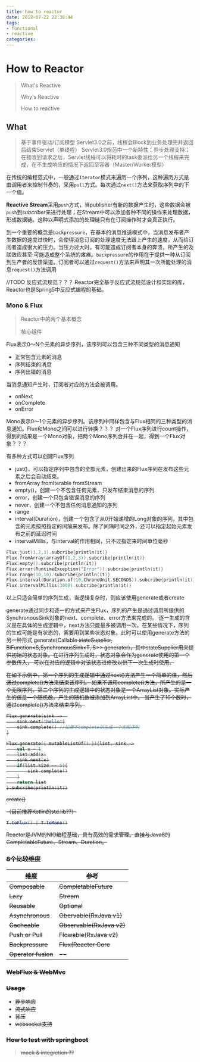 ```yaml
---
title: how to reactor
date: 2019-07-22 22:38:44
tags:
- functional
- reactive
categories:
---
```

# How to Reactor
> What's Reactive
>
> Why's Reactive
>
>How to reactive

## What
> 基于事件驱动/订阅模型
Servlet3.0之前，线程会Block到业务处理完并返回后结束Servlet（单线程）
Servlet3.0规范中一个新特性：异步处理支持；在接收到请求之后，Servlet线程可以将耗时的task委派给另一个线程来完成，在不生成响应的情况下返回至容器（Master/Worker模型）

在传统的编程范式中，一般通过`Iterator`模式来遍历一个序列，这种遍历方式是由调用者来控制节奏的，采用`pull`方式。每次通过`next()`方法来获取序列中的下一个值。

**Reactive Stream**采用`push`方式，当publisher有新的数据产生时，这些数据会被`push`到*subcriber*来进行处理；在Stream中可以添加各种不同的操作来处理数据，形成数据链。这种以声明式添加的处理链只有在订阅操作时才会真正执行。

到一个重要的概念是`backpressure`，在基本的消息推送模式中，当消息发布者产生数据的速度过快时，会使得消息订阅的处理速度无法跟上产生的速度，从而给订阅者造成很大的压力。当压力过大时，有可能造成订阅者本身的奔溃，所产生的及联效应甚至
可能造成整个系统的瘫痪。`backpressure`的作用在于提供一种从订阅到生产者的反馈渠道。订阅者可以通过`request()`方法来声明其一次所能处理的消息`request()`方法调用

//TODO 反应式流规范？？？
Reactor完全基于反应式流规范设计和实现的库，Reactor也是Spring5中反应式编程的基础。

<!-- more -->

### Mono & Flux
> Reactor中的两个基本概念
>
> 核心组件

Flux表示0～N个元素的异步序列，该序列可以包含三种不同类型的消息通知
- 正常包含元素的消息
- 序列结束的消息
- 序列出错的消息

当消息通知产生时，订阅者对应的方法会被调用。
- onNext
- onComplete
- onError

Mono表示0～1个元素的异步序列。该序列中同样包含与Flux相同的三种类型的消息通知。Flux和Mono之间可以进行转换？？？
对一个Flux序列进行count操作，得到的结果是一个Mono<Long>对象，把两个Mono序列合并在一起，得到一个Flux对象？？？

有多种方式可以创建Flux序列
- just()，可以指定序列中包含的全部元素，创建出来的Flux序列在发布这些元素之后会自动结束。
- fromArray fromIterable fromStream
- empty()，创建一个不包含任何元素，只发布结束消息的序列
- error，创建一个只包含错误消息的序列
- never，创建一个不包含任何消息通知的序列
- range
- interval(Duration)，创建一个包含了从0开始递增的Long对象的序列，其中包含的元素按照指定的间隔来发布。除了间隔时间之外，还可以指定起始元素发布之前的延迟时间
- intervalMillis，与interval的作用相同，只不过指定来时间单位毫秒

```kotlin
Flux.just(1,2,3).subcribe{println(it)}
Flux.fromArray(arrayOf(1,2,3)).subcribe{println(it)}
Flux.empty().subcribe{println(it)}
Flux.error(RuntimeException("Error")).subcribe{println(it)}
Flux.range(10,10).subcribe{println(it)}
Flux.interval(Duration.of(10,ChronoUnit.SECONDS)).subcribe{println(it)}
Flux.intervalMillis(3000).subcribe{println(it)}
```
以上只适合简单的序列生成，当逻辑复杂时，则应该使用generate或者create

generate通过同步和逐一的方式来产生Flux，序列的产生是通过调用所提供的SynchronousSink对象的next、complete、error方法来完成的。
逐一生成的含义是在具体的生成逻辑中，next方法只能最多被调用一次。在某些情况下，序列的生成可能是有状态的，需要用到某些状态对象。此时可以使用generate方法的另一种形式
generate(Callable<S> stateSupplier, BiFunction<S,SynchronousSink<T, S>> generator)，其中stateSupplier用来提供初始的状态对象。在进行序列生成时，状态对象会作为generate使用的第一个参数传入，
可以在对应的逻辑中对该状态进修改以供下一次生成时使用。

在如下示例中，第一个序列的生成逻辑中通过next()方法产生一个简单的值，然后通过complete()方法来结束该序列。
如果不调用complete()方法，所产生的是一个无限序列。第二个序列的生成逻辑中的状态对象是一个ArrayList对象。实际产生的值是一个随机数。产生的随机数被添加到ArrayList中。
当产生了10个数时，通过complete()方法来结束序列。

```kotlin
Flux.generate{sink ->  
    sink.next("hello")
    sink.complete() //如果不complete则生成一个无限序列
}

Flux.generate({ mutableListOf() }){list, sink ->
    val x = 1
    list.add(x)
    sink.next(x)
    if(list.size == 5){
        sink.complete()
    }
    return list
}.subcribe{println(it)}

```

create()






（目前推荐Kotlin的std.lib??）
```java
T.toFlux() | T.toMono()
```









Reactor是JVM的NIO编程基础，具有高效的需求管理。直接与Java8的CompletableFuture、Stream、Duration。

### 8个比较维度
|维度|参考|
|---|---|
|Composable|CompletableFuture|
|Lazy|Stream|
|Reusable|Optional|
|Asynchronous|Obervable(RxJava v1)|
|Cacheable|Observable(RxJava v2)|
|Push or Pull|Flowable(RxJava v2)|
|Backpressure|Flux(Reactor Core|
|Operator fusion|--|

### WebFlux & WebMvc

### Usage
- 异步响应
- 流式响应
- 背压
- websocket支持


### How to test with springboot
> mock & integretion ??
